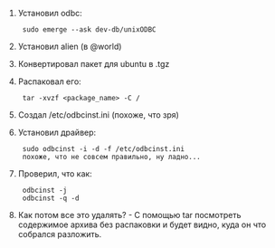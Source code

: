 1. Установил odbc:  

        sudo emerge --ask dev-db/unixODBC

2. Установил alien (в @world)

3. Конвертировал пакет для ubuntu в .tgz

4. Распаковал его:  

        tar -xvzf <package_name> -C / 

5. Создал /etc/odbcinst.ini (похоже, что зря)

6. Установил драйвер:  

        sudo odbcinst -i -d -f /etc/odbcinst.ini
        похоже, что не совсем правильно, ну ладно... 

7. Проверил, что как:  

        odbcinst -j
        odbcinst -q -d

8. Как потом все это удалять? - 
С помощью tar посмотреть содержимое архива без распаковки и будет видно, куда он что собрался разложить.
